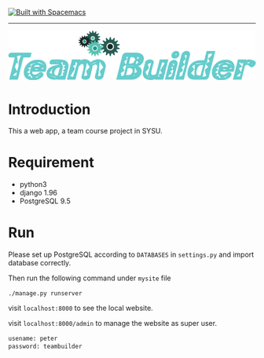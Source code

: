 [![Built with Spacemacs](https://cdn.rawgit.com/syl20bnr/spacemacs/442d025779da2f62fc86c2082703697714db6514/assets/spacemacs-badge.svg)](http://github.com/syl20bnr/spacemacs)

---

<p align="center"><img src="/doc/img/logo.png" alt="team-builder_logo"/></p>

# Introduction

This a web app, a team course project in SYSU.

# Requirement

- python3
- django 1.96
- PostgreSQL 9.5

# Run

Please set up PostgreSQL according to `DATABASES` in `settings.py` and import database correctly.

Then run the following command under `mysite` file

```
./manage.py runserver
```

visit `localhost:8000` to see the local website.

visit `localhost:8000/admin` to manage the website as super user.

```
usename: peter
password: teambuilder
```
